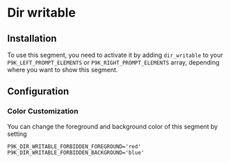 # Dir writable

## Installation

To use this segment, you need to activate it by adding `dir_writable` to your
`P9K_LEFT_PROMPT_ELEMENTS` or `P9K_RIGHT_PROMPT_ELEMENTS` array, depending
where you want to show this segment.

## Configuration

### Color Customization

You can change the foreground and background color of this segment by setting
```
P9K_DIR_WRITABLE_FORBIDDEN_FOREGROUND='red'
P9K_DIR_WRITABLE_FORBIDDEN_BACKGROUND='blue'
```